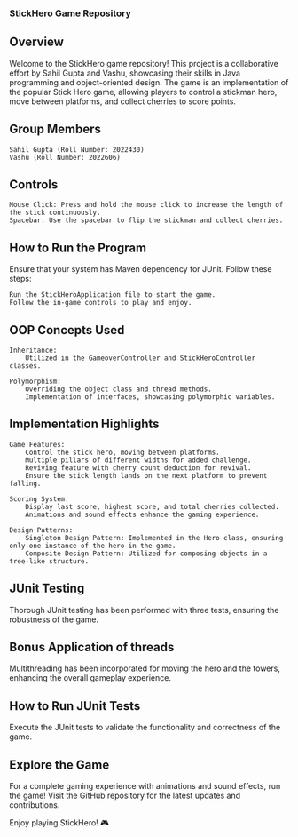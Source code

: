 ### StickHero Game Repository
## Overview

Welcome to the StickHero game repository! This project is a collaborative effort by Sahil Gupta and Vashu, showcasing their skills in Java programming and object-oriented design. The game is an implementation of the popular Stick Hero game, allowing players to control a stickman hero, move between platforms, and collect cherries to score points.
## Group Members

    Sahil Gupta (Roll Number: 2022430)
    Vashu (Roll Number: 2022606)

## Controls

    Mouse Click: Press and hold the mouse click to increase the length of the stick continuously.
    Spacebar: Use the spacebar to flip the stickman and collect cherries.

## How to Run the Program

Ensure that your system has Maven dependency for JUnit. Follow these steps:

    Run the StickHeroApplication file to start the game.
    Follow the in-game controls to play and enjoy.

## OOP Concepts Used

    Inheritance:
        Utilized in the GameoverController and StickHeroController classes.

    Polymorphism:
        Overriding the object class and thread methods.
        Implementation of interfaces, showcasing polymorphic variables.

## Implementation Highlights

    Game Features:
        Control the stick hero, moving between platforms.
        Multiple pillars of different widths for added challenge.
        Reviving feature with cherry count deduction for revival.
        Ensure the stick length lands on the next platform to prevent falling.

    Scoring System:
        Display last score, highest score, and total cherries collected.
        Animations and sound effects enhance the gaming experience.

    Design Patterns:
        Singleton Design Pattern: Implemented in the Hero class, ensuring only one instance of the hero in the game.
        Composite Design Pattern: Utilized for composing objects in a tree-like structure.

## JUnit Testing

Thorough JUnit testing has been performed with three tests, ensuring the robustness of the game.
## Bonus Application of threads

Multithreading has been incorporated for moving the hero and the towers, enhancing the overall gameplay experience.
## How to Run JUnit Tests

Execute the JUnit tests to validate the functionality and correctness of the game.
## Explore the Game

For a complete gaming experience with animations and sound effects, run the game! Visit the GitHub repository for the latest updates and contributions.

Enjoy playing StickHero! 🎮
